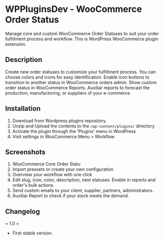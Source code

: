 # WPPluginsDev - WooCommerce Order Status

Manage core and custom WooCommerce Order Statuses to suit your order fulfillment process and workflow.
This is WordPress WooCommerce plugin extension.

## Description

Create new order statuses to customize your fulfillment process.
You can choose colors and icons for easy identification.
Enable icon buttons to transition to another status in WooCommerce orders admin.
Show custom order status in WooCommerce Reports.
Auxiliar reports to forecast the production, manufactoring, or suppliers of your e-commerce.
 
## Installation
  
1. Download from Wordpress plugins repository.
1. Unzip and Upload the contents to the `/wp-content/plugins/` directory
1. Activate the plugin through the 'Plugins' menu in WordPress
1. Visit settings in WooCommerce Menu > Workflow

## Screenshots 
1. WooCommerce Core Order Statu
2. Import pressets or create your own configuration
3. Overview your workflow with one click
4. Edit slug, icon, color, description, next statuses. Enable in reports and order's bulk actions.
5. Send custom emails to your client, supplier, partners, administrators.
6. Auxiliar Report to check if your stock meets the demand.
 
## Changelog
 
= 1.0 =
* First stable version.